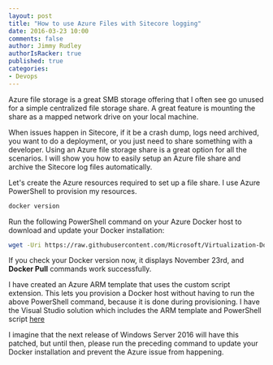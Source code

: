```yaml
---
layout: post
title: "How to use Azure Files with Sitecore logging"
date: 2016-03-23 10:00
comments: false
author: Jimmy Rudley
authorIsRacker: true
published: true
categories:
- Devops
---
```


Azure file storage is a great SMB storage offering that I often see go unused for a simple centralized file storage share. A great feature is mounting the share as a mapped network drive on your local machine.

<!-- more -->

When issues happen in Sitecore, if it be a crash dump, logs need archived, you want to do a deployment, or you just need to share something with a developer. Using an Azure file storage share is a great option for all the scenarios. I will show you how to easily setup an Azure file share and archive the Sitecore log files automatically. 

Let's create the Azure resources required to set up a file share. I use Azure PowerShell to provision my resources.

```sh
docker version
```

Run the following PowerShell command on your Azure Docker host to download and update your Docker installation:

```sh
wget -Uri https://raw.githubusercontent.com/Microsoft/Virtualization-Documentation/live/windows-server-container-tools/Update-ContainerHost/Update-ContainerHost.ps1 -OutFile Update-ContainerHost.ps1; .\Update-ContainerHost.ps1
```

If you check your Docker version now, it displays November 23rd, and **Docker Pull** commands work successfully.

I have created an Azure ARM template that uses the custom script extension. This lets you provision a Docker host without having to run the above PowerShell command, because it is done during provisioning. I have the Visual Studio solution which includes the ARM template and PowerShell script [here](https://github.com/jrudley/AzureDockerFix)

I imagine that the next release of Windows Server 2016 will have this patched, but until then, please run the preceding command to update your Docker installation and prevent the Azure issue from happening.

